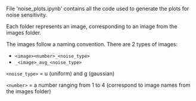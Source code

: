 File 'noise_plots.ipynb' contains all the code used to generate the plots for noise sensitivity.

Each folder represents an image, corresponding to an image from the images folder.

The images follow a naming convention. There are 2 types of images:
- `<image><number>_<noise_type>`
- `_<image>_avg_<noise_type>`


`<noise_type>` = u (uniform) and g (gaussian)

`<number>` = a number ranging from 1 to 4 (correspond to image names from the images folder)
